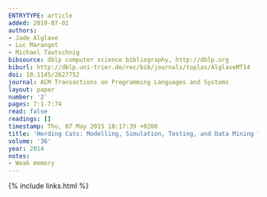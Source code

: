 ```yaml
---
ENTRYTYPE: article
added: 2019-07-01
authors:
- Jade Alglave
- Luc Maranget
- Michael Tautschnig
bibsource: dblp computer science bibliography, http://dblp.org
biburl: http://dblp.uni-trier.de/rec/bib/journals/toplas/AlglaveMT14
doi: 10.1145/2627752
journal: ACM Transactions on Programming Languages and Systems
layout: paper
number: '2'
pages: 7:1-7:74
read: false
readings: []
timestamp: Thu, 07 May 2015 18:17:39 +0200
title: 'Herding Cats: Modelling, Simulation, Testing, and Data Mining for Weak Memory'
volume: '36'
year: 2014
notes:
- Weak memory
---
```

{% include links.html %}
